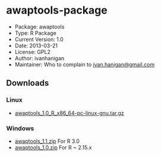 awaptools-package
========================================================

* Package: 	awaptools
* Type: 	R Package
* Current Version:	1.0
* Date: 	2013-03-21
* License: 	GPL2
* Author: ivanhanigan
* Maintainer: Who to complain to <ivan.hanigan@gmail.com>


## Downloads
### Linux 
* [awaptools_1.0_R_x86_64-pc-linux-gnu.tar.gz](/tools/awaptools/awaptools_1.0_R_x86_64-pc-linux-gnu.tar.gz)

### Windows
* [awaptools_1.1.zip](/tools/awaptools/awaptools_1.1.zip) For R 3.0
* [awaptools_1.0.zip](/tools/awaptools/awaptools_1.0.zip) For R ~ 2.15.x
